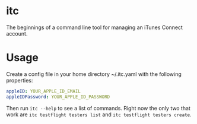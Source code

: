 # itc

The beginnings of a command line tool for managing an iTunes Connect account.

# Usage

Create a config file in your home directory ~/.itc.yaml with the following
properties:

```yaml
appleID: YOUR_APPLE_ID_EMAIL
appleIDPassword: YOUR_APPLE_ID_PASSWORD
```

Then run `itc --help` to see a list of commands. Right now the only two that
work are `itc testflight testers list` and `itc testflight testers create`.